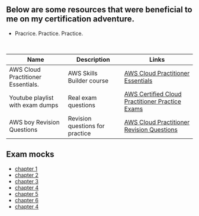 ## Below are some resources that were beneficial to me on my certification adventure. 
- Pracrice. Practice. Practice.

<br>

| Name                                        | Description                              | Links                                            |
|-------------------------------------------------------|------------------------------------------|-----------------------------------------------------|
| AWS Cloud Practitioner Essentials.                    | AWS Skills Builder course                | [AWS Cloud Practitioner Essentials](https://explore.skillbuilder.aws/learn/course/external/view/elearning/134/aws-cloud-practitioner-essentials)   |
| Youtube playlist with exam dumps | Real exam questions| [AWS Certified Cloud Practitioner Practice Exams](https://www.youtube.com/playlist?list=PL7GozF-qZ4KeQftuqU3yxvQ-f3eFNUiuJ) |
| AWS boy Revision Questions                            | Revision questions for practice          | [AWS Cloud Practitioner Revision Questions](https://www.awsboy.com/) |

## Exam mocks

- [chapter 1](https://github.com/scriptkiddieke/aws-certified/blob/main/exam1.md) 
- [chapter 2](https://github.com/scriptkiddieke/aws-certified/blob/main/exam2.md) 
- [chapter 3](https://github.com/scriptkiddieke/aws-certified/blob/main/exam3.md) 
- [chapter 4](https://github.com/scriptkiddieke/aws-certified/blob/main/exam4.md) 
- [chapter 5](https://github.com/scriptkiddieke/aws-certified/blob/main/exam5.md) 
- [chapter 6](https://github.com/scriptkiddieke/aws-certified/blob/main/exam6.md) 
- [chapter 4](https://github.com/scriptkiddieke/aws-certified/blob/main/exam4.md) 
